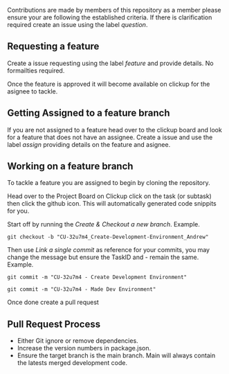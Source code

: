 Contributions are made by members of this repository as a member please ensure your are following the established criteria. If there is clarification required create an issue using the label *question*.
## Requesting a feature 

Create a issue requesting using the label *feature* and provide details. No formailties required.

Once the feature is approved it will become available on clickup for the asignee to tackle.

## Getting Assigned to a feature branch

If you are not assigned to a feature head over to the clickup board and look for a feature that does not have an assignee. Create a issue and use the label *assign* providing details on the feature and asignee.

## Working on a feature branch

To tackle a feature you are assigned to begin by cloning the repository.

Head over to the Project Board on Clickup click on the task (or subtask) then click the github icon. This will automatically generated code snippits for you.

Start off by running the *Create & Checkout a new branch*. Example.

`git checkout -b "CU-32u7m4_Create-Development-Environment_Andrew"`

Then use *Link a single commit* as reference for your commits, you may change the message but ensure the TaskID and - remain the same. Example. 

`git commit -m "CU-32u7m4 - Create Development Environment"` 

`git commit -m "CU-32u7m4 - Made Dev Environment"`

Once done create a pull request 

## Pull Request Process
- Either Git ignore or remove dependencies. 
- Increase the version numbers in package.json.
- Ensure the target branch is the main branch. Main will always contain the latests merged development code.